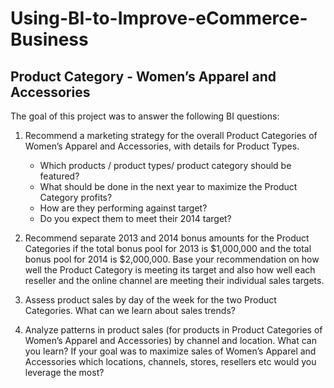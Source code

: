 # Using-BI-to-Improve-eCommerce-Business

## Product Category - Women’s Apparel and Accessories

The goal of this project was to answer the following BI questions:

1. Recommend a marketing strategy for the overall Product Categories of Women’s Apparel and Accessories, with details for Product Types.
    * Which products / product types/ product category should be featured? 
    * What should be done in the next year to maximize the Product Category profits? 
    * How are they performing against target? 
    * Do you expect them to meet their 2014 target?

2. Recommend separate 2013 and 2014 bonus amounts for the Product Categories if the total bonus pool for 2013 is $1,000,000 and the total bonus pool for 2014 is $2,000,000. Base your recommendation on how well the Product Category is meeting its target and also how well each reseller and the online channel are meeting their individual sales targets.

3. Assess product sales by day of the week for the two Product Categories. What can we learn about sales trends?

4. Analyze patterns in product sales (for products in Product Categories of Women’s Apparel and Accessories) by channel and location. What can you learn? If your goal was to maximize sales of Women’s Apparel and Accessories which locations, channels, stores, resellers etc would you leverage the most?
